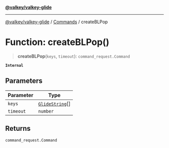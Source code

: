 [**@valkey/valkey-glide**](../../README.md)

***

[@valkey/valkey-glide](../../modules.md) / [Commands](../README.md) / createBLPop

# Function: createBLPop()

> **createBLPop**(`keys`, `timeout`): `command_request.Command`

**`Internal`**

## Parameters

| Parameter | Type |
| ------ | ------ |
| `keys` | [`GlideString`](../../BaseClient/type-aliases/GlideString.md)[] |
| `timeout` | `number` |

## Returns

`command_request.Command`
